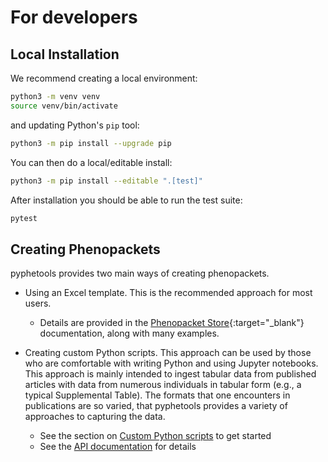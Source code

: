 # For developers

## Local Installation

We recommend creating a local environment:

```bash
python3 -m venv venv
source venv/bin/activate
```

and updating Python's `pip` tool:

```bash
python3 -m pip install --upgrade pip
```

You can then do a local/editable install:


```bash
python3 -m pip install --editable ".[test]"
```

After installation you should be able to run the test suite:

```bash
pytest
```


## Creating Phenopackets

pyphetools provides two main ways of creating phenopackets.

- Using an Excel template. This is the recommended approach for most users.
    - Details are provided in the [Phenopacket Store](https://monarch-initiative.github.io/phenopacket-store/contributing/){:target="\_blank"} documentation, along with many examples.

- Creating custom Python scripts. This approach can be used by those who are comfortable with writing Python and using Jupyter notebooks. This approach is mainly intended to ingest tabular data from published articles with data from numerous individuals in tabular form (e.g., a typical Supplemental Table). The formats that
one encounters in publications are so varied, that pyphetools provides a variety of approaches to capturing the data.
    - See the section on [Custom Python scripts](../user-guide/jupyter.md) to get started
    - See the [API documentation](../api/overview.md) for details

